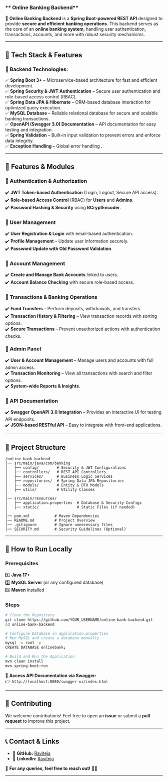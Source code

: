 ### ** Online Banking Backend**  

🚀 **Online Banking Backend** is a **Spring Boot-powered REST API** designed to provide **secure and efficient banking operations**. This backend serves as the core of an **online banking system**, handling user authentication, transactions, accounts, and more with robust security mechanisms.  

---

## **🔹 Tech Stack & Features**
### **🔹 Backend Technologies:**
✅ **Spring Boot 3+** – Microservice-based architecture for fast and efficient development.  
✅ **Spring Security & JWT Authentication** – Secure user authentication and role-based access control (RBAC).  
✅ **Spring Data JPA & Hibernate** – ORM-based database interaction for optimized query execution.  
✅ **MySQL Database** – Reliable relational database for secure and scalable banking transactions.  
✅ **OpenAPI (Swagger 3.0) Documentation** – API documentation for easy testing and integration.  
✅ **Spring Validation** – Built-in input validation to prevent errors and enforce data integrity.  
✅ **Exception Handling** – Global error handling .  

---

## **🔹 Features & Modules**
### **🔹 Authentication & Authorization**
✔️ **JWT Token-based Authentication** (Login, Logout, Secure API access).  
✔️ **Role-based Access Control** (RBAC) for **Users** and **Admins**.  
✔️ **Password Hashing & Security** using **BCryptEncoder**.  

### **🔹 User Management**
✔️ **User Registration & Login** with email-based authentication.  
✔️ **Profile Management** – Update user information securely.  
✔️ **Password Update with Old Password Validation**.  

### **🔹 Account Management**
✔️ **Create and Manage Bank Accounts** linked to users.  
✔️ **Account Balance Checking** with secure role-based access.  

### **🔹 Transactions & Banking Operations**
✔️ **Fund Transfers** – Perform deposits, withdrawals, and transfers.  
✔️ **Transaction History & Filtering** – View transaction records with sorting options.  
✔️ **Secure Transactions** – Prevent unauthorized actions with authentication checks.  

### **🔹 Admin Panel**
✔️ **User & Account Management** – Manage users and accounts with full admin access.  
✔️ **Transaction Monitoring** – View all transactions with search and filter options.  
✔️ **System-wide Reports & Insights**.  

### **🔹 API Documentation**
✔️ **Swagger OpenAPI 3.0 Integration** – Provides an interactive UI for testing API endpoints.  
✔️ **JSON-based RESTful API** – Easy to integrate with front-end applications.  

---

## **📂 Project Structure**
```
/online-bank-backend
│── src/main/java/com/banking
│   ├── config/        # Security & JWT Configurations
│   ├── controllers/   # REST API Controllers
│   ├── services/      # Business Logic Services
│   ├── repositories/  # Spring Data JPA Repositories
│   ├── models/        # Entity & DTO Models
│   ├── utils/         # Utility Classes
│
│── src/main/resources/
│   ├── application.properties  # Database & Security Configs
│   ├── static/                 # Static Files (if needed)
│
│── pom.xml           # Maven Dependencies
│── README.md         # Project Overview
│── .gitignore        # Ignore unnecessary files
│── SECURITY.md       # Security Guidelines (Optional)
```

---

## **🚀 How to Run Locally**
### **Prerequisites**
1️⃣ **Java 17+**  
2️⃣ **MySQL Server** (or any configured database)  
3️⃣ **Maven** installed  

### **Steps**
```sh
# Clone the Repository
git clone https://github.com/YOUR_USERNAME/online-bank-backend.git
cd online-bank-backend

# Configure Database in application.properties
# Run MySQL and create a database manually
mysql -u root -p
CREATE DATABASE onlinebank;

# Build and Run the Application
mvn clean install
mvn spring-boot:run
```

🚀 **Access API Documentation via Swagger:**  
👉 `http://localhost:8080/swagger-ui/index.html`  

---

## **📌 Contributing**
We welcome contributions! Feel free to open an **issue** or submit a **pull request** to improve this project.  

---

## **📞 Contact & Links**
- 🔗 **GitHub:** [Raviteja](https://github.com/ravitejah)
- 🔗 **LinkedIn:** [Raviteja](https://www.linkedin.com/in/ravitejarin/) 

📩 **For any queries, feel free to reach out!** 🚀🔥  

---

